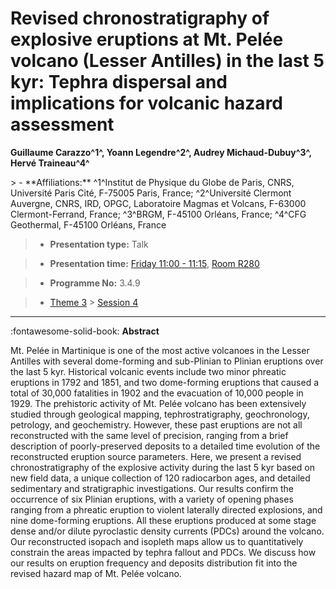 # Revised chronostratigraphy of explosive eruptions at Mt. Pelée volcano (Lesser Antilles) in the last 5 kyr: Tephra dispersal and implications for volcanic hazard assessment

**Guillaume Carazzo^1^, Yoann Legendre^2^, Audrey Michaud-Dubuy^3^, Hervé Traineau^4^**

<!-- more -->> - **Affiliations:** ^1^Institut de Physique du Globe de Paris, CNRS, Université Paris Cité, F-75005 Paris, France; ^2^Université Clermont Auvergne, CNRS, IRD, OPGC, Laboratoire Magmas et Volcans, F-63000 Clermont-Ferrand, France; ^3^BRGM, F-45100 Orléans, France; ^4^CFG Geothermal, F-45100 Orléans, France

> - **Presentation type:** Talk

> - **Presentation time:** [Friday 11:00 - 11:15](../sessions_comparison.md#__tabbed_4_3), [Room R280](../maps_venue.md#__tabbed_1_1)

> - **Programme No:** 3.4.9

> - [Theme 3](../theme3.md) > [Session 4](../sessions/session-3-4.md)

--- 

:fontawesome-solid-book: **Abstract**

Mt. Pelée in Martinique is one of the most active volcanoes in the Lesser Antilles with several dome-forming and sub-Plinian to Plinian eruptions over the last 5 kyr. Historical volcanic events include two minor phreatic eruptions in 1792 and 1851, and two dome-forming eruptions that caused a total of 30,000 fatalities in 1902 and the evacuation of 10,000 people in 1929. The prehistoric activity of Mt. Pelée volcano has been extensively studied through geological mapping, tephrostratigraphy, geochronology, petrology, and geochemistry. However, these past eruptions are not all reconstructed with the same level of precision, ranging from a brief description of poorly-preserved deposits to a detailed time evolution of the reconstructed eruption source parameters.
Here, we present a revised chronostratigraphy of the explosive activity during the last 5 kyr based on new field data, a unique collection of 120 radiocarbon ages, and detailed sedimentary and stratigraphic investigations. Our results confirm the occurrence of six Plinian eruptions, with a variety of opening phases ranging from a phreatic eruption to violent laterally directed explosions, and nine dome-forming eruptions. All these eruptions produced at some stage dense and/or dilute pyroclastic density currents (PDCs) around the volcano. Our reconstructed isopach and isopleth maps allow us to quantitatively constrain the areas impacted by tephra fallout and PDCs. We discuss how our results on eruption frequency and deposits distribution fit into the revised hazard map of Mt. Pelée volcano.

